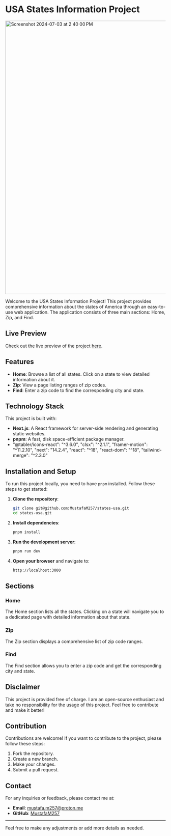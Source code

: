 # USA States Information Project

<img width="859" alt="Screenshot 2024-07-03 at 2 40 00 PM" src="https://github.com/MustafaM257/states-usa/assets/124741766/ee7e63c2-4a16-4d41-b6ee-01d5118f1086">


Welcome to the USA States Information Project! This project provides comprehensive information about the states of America through an easy-to-use web application. The application consists of three main sections: Home, Zip, and Find.

## Live Preview

Check out the live preview of the project [here](https://states-usa-git-main-mustafa257.vercel.app).

## Features

- **Home**: Browse a list of all states. Click on a state to view detailed information about it.
- **Zip**: View a page listing ranges of zip codes.
- **Find**: Enter a zip code to find the corresponding city and state.

## Technology Stack

This project is built with:

- **Next.js**: A React framework for server-side rendering and generating static websites.
- **pnpm**: A fast, disk space-efficient package manager.
-  "@tabler/icons-react": "^3.6.0",
    "clsx": "^2.1.1",
    "framer-motion": "^11.2.10",
    "next": "14.2.4",
    "react": "^18",
    "react-dom": "^18",
    "tailwind-merge": "^2.3.0"

## Installation and Setup

To run this project locally, you need to have `pnpm` installed. Follow these steps to get started:

1. **Clone the repository**:
   ```sh
   git clone git@github.com:MustafaM257/states-usa.git
   cd states-usa.git
   ```

2. **Install dependencies**:
   ```sh
   pnpm install
   ```

3. **Run the development server**:
   ```sh
   pnpm run dev
   ```

4. **Open your browser** and navigate to:
   ```sh
   http://localhost:3000
   ```

## Sections

### Home

The Home section lists all the states. Clicking on a state will navigate you to a dedicated page with detailed information about that state.

### Zip

The Zip section displays a comprehensive list of zip code ranges.

### Find

The Find section allows you to enter a zip code and get the corresponding city and state.

## Disclaimer

This project is provided free of charge. I am an open-source enthusiast and take no responsibility for the usage of this project. Feel free to contribute and make it better!

## Contribution

Contributions are welcome! If you want to contribute to the project, please follow these steps:

1. Fork the repository.
2. Create a new branch.
3. Make your changes.
4. Submit a pull request.


## Contact

For any inquiries or feedback, please contact me at:
- **Email**: mustafa.m257@proton.me
- **GitHub**: [MustafaM257](https://github.com/MustafaM257)

---

Feel free to make any adjustments or add more details as needed.
